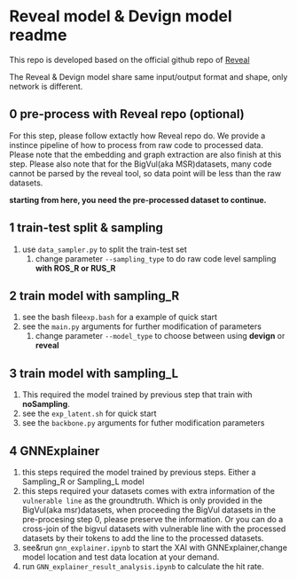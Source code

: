 # Reveal model & Devign model readme

This repo is developed based on the official github repo of [Reveal](https://github.com/VulDetProject/ReVeal)

The Reveal & Devign model share same input/output format and shape, only network is different. 

## 0 pre-process with Reveal repo (optional)
For this step, please follow extactly how Reveal repo do. We provide a instince pipeline of how to process from raw code to processed data. Please note that the embedding and graph extraction are also finish at this step.
Please also note that for the BigVul(aka MSR)datasets, many code cannot be parsed by the reveal tool, so data point will be less than the raw datasets.

**starting from here, you need the pre-processed dataset to continue.**

## 1 train-test split & sampling
1.  use `data_sampler.py` to split the train-test set 
    1. change parameter `--sampling_type` to do raw code level sampling **with ROS_R or RUS_R**

## 2 train model with **sampling_R**
1.  see the bash file`exp.bash` for a example of quick start
2.  see the `main.py` arguments for further modification of parameters
    1. change parameter `--model_type` to choose between using **devign** or **reveal**
## 3 train model with **sampling_L**
1. This required the model trained by previous step that train with **noSampling**.
2. see the `exp_latent.sh` for quick start
3. see the `backbone.py` arguments for futher modification parameters

## 4 GNNExplainer
1. this steps required the model trained by previous steps. Either a Sampling_R or Sampling_L model
2. this steps required your datasets comes with extra information of the `vulnerable line` as the groundtruth. Which is only provided in the BigVul(aka msr)datasets,
when proceeding the BigVul datasets in the pre-procesing step 0, please preserve the information. Or you can do a cross-join of the bigvul datasets with vulnerable line with the processed datasets by their tokens to add the line to the processed datasets.
3. see&run  `gnn_explainer.ipynb` to start the XAI with GNNExplainer,change model location and test data location at your demand.
4. run `GNN_explainer_result_analysis.ipynb` to calculate the hit rate.